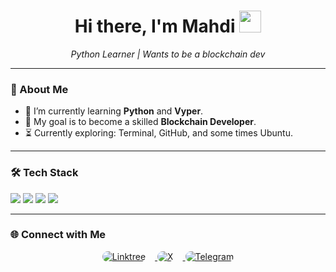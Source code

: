 <h1 align="center">Hi there, I'm Mahdi <img src="https://media.giphy.com/media/hvRJCLFzcasrR4ia7z/giphy.gif" width="35"></h1>

<p align="center">
  <em>Python Learner | Wants to be a blockchain dev</em>
</p>



---


### 🚀 About Me



- 🧠 I’m currently learning **Python** and **Vyper**.
- 🎯 My goal is to become a skilled **Blockchain Developer**.
- ⏳ Currently exploring: Terminal, GitHub, and some times Ubuntu.


---




### 🛠️ Tech Stack


<p align="left">
  <img src="https://img.shields.io/badge/Python-3670A0?style=for-the-badge&logo=python&logoColor=ffdd54"/>
  <img src="https://img.shields.io/badge/HTML5-E34F26?style=for-the-badge&logo=html5&logoColor=white"/>
  <img src="https://img.shields.io/badge/CSS3-1572B6?style=for-the-badge&logo=css3&logoColor=white"/>
  <img src="https://img.shields.io/badge/Git-F05032?style=for-the-badge&logo=git&logoColor=white"/>

</p>




---




### 🌐 Connect with Me


<p align="center">
  <a href="https://linktr.ee/sirdoxa" target="_blank" rel="noopener noreferrer">
    <img src="https://img.shields.io/badge/Linktree-000000?style=for-the-badge&logo=linktree&logoColor=white&labelColor=000000" alt="Linktree" style="border-radius: 15px; margin-right: 15px;"/>
  </a>
  <a href="https://x.com/realnbvi" target="_blank" rel="noopener noreferrer">
    <img src="https://img.shields.io/badge/X-000000?style=for-the-badge&logo=x&logoColor=white&labelColor=000000" alt="X" style="border-radius: 15px; margin-right: 15px;"/>
  </a>
  <a href="https://t.me/sirdoxa" target="_blank" rel="noopener noreferrer">
    <img src="https://img.shields.io/badge/Telegram-000000?style=for-the-badge&logo=telegram&logoColor=white&labelColor=000000" alt="Telegram" style="border-radius: 15px;"/>
  </a>
</p>





